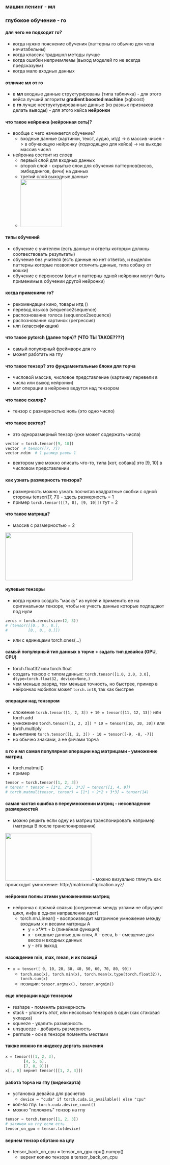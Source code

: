 ### машин ленинг - мл
### глубокое обучение - го

#### для чего не подходит го?
- когда нужно пояснение обучения (паттерны го обычно для чела нечитабельны)
- когда классик традишнл методы лучше
- когда ошибки неприемлемы (выход моделей го не всегда предсказуем)
- когда мало входных данных

#### отличие мл от го
- в **мл** входные данные структурированы (типа табличка) - для этого кейса лучший алгоритм **gradient boosted machine** (xgboost)
- в **го** лучше неструктурированные данные (из разных признаков делать выводы) - для этого кейса **нейронки**


#### что такое нейронка (нейронная сеть)?
- вообще с чего начинается обучение?
  - входные данные (картинки, текст, аудио, итд) -> в массив чисел -> в обучающую нейронку (подходящую для кейса) -> на выходе массив чисел
- нейронка состоит из слоев
  - первый слой для входных данных
  - второй слой - скрытые слои для обучения паттернов(весов, эмбеддингов, фичи) на данных
  - третий слой выходные данные
  - <img src="https://upload.wikimedia.org/wikipedia/commons/thumb/4/46/Colored_neural_network.svg/250px-Colored_neural_network.svg.png" width="130" height="150">

#### типы обучений
- обучение с учителем (есть данные и ответы которым должны соотвествовать результаты)
- обучение без учителя (есть данные но нет ответов, и выделям паттерны которые позволяют отличить данные, типа собаку от кошки)
- обучение с переносом (опыт и паттерны одной нейронки могут быть применимы в обучении другой нейронки)

#### когда применимо го?
- рекомендации кино, товары итд ()
- перевод языков (sequence2sequence)
- распознование голоса (sequence2sequence)
- распознование картинок (регрессия)
- нлп (классификация)

#### что такое pytorch (далее торч)? (ЧТО ТЫ ТАКОЕ????)
- самый популярный фреймворк для го
- может работать на гпу

#### что такое тензор? это фундаментальные блоки для торча
- числовой массив, числовое представление (картинку перевели в числа или выход нейронки)
- мат операции в нейронке ведутся над тензором

#### что такое скаляр?
- тензор с размерностью ноль (это одно число)

#### что такое вектор?
- это одноразмерный тензор (уже может содержать числа)
```python 
vector = torch.tensor([9, 10])
vector  # tensor([7, 7])
vector.ndim  # 1 размер равен 1
```
- вектором уже можно описать что-то, типа [кот, собака] это [9, 10] в числовом представлении 
#### как узнать размерность тензора?
- размерность можно узнать посчитав квадратные скобки с одной стороны tensor([7, 7]) - здесь размерность = 1
- пример ```torch.tensor([[7, 8], [9, 10]])``` тут = 2

#### что такое матрица?
- массив с размерностью = 2

<img src="https://forum.huawei.com/enterprise/en/data/attachment/forum/202211/07/191941v6w0x9ljxjljrifb.png" width="400" height="150">

#### нулевые тензоры
- когда нужно создать "маску" из нулей и применить ее на оригинальном тензоре, чтобы не учесть данные которые подпадают под нули
```python
zeros = torch.zeros(size=(2, 3))
# (tensor([[0., 0., 0.],
#         [0., 0., 0.]])
```
- или с единицами torch.ones(...)

#### самый популярный тип данных в торче + задать тип девайса (GPU, CPU)
- torch.float32 или torch.float
- создать тензор с типом данных: ```torch.tensor([1.0, 2.0, 3.0], dtype=torch.float32, device=None,)```
- чем меньше разряд, тем меньше точность, но быстрее, пример в нейронках мобилок может ```torch.int8```, так как быстрее

#### операции над тензором
- сложение ```torch.tensor([1, 2, 3]) + 10 = tensor([11, 12, 13])``` или torch.add
- умножение ```torch.tensor([1, 2, 3]) * 10 = tensor([10, 20, 30])``` или torch.multiply
- вычитание ```torch.tensor([1, 2, 3]) - 10 = tensor([-9, -8, -7])```
- но обычно знаками, а не фичами торча

#### в го и мл самая популярная операции над матрицами - умножение матриц
- torch.matmul()
- пример
```python
tensor = torch.tensor([1, 2, 3])
# tensor * tensor = [1*1, 2*2, 3*3] = tensor([1, 4, 9])
# torch.matmul(tensor, tensor) = [1*1 + 2*2 + 3*3] = tensor(14)
```

#### самая частая ошибка в переумножении матриц - несовпадение размерностей
- можно решить если одну из матриц транспонировать например (матрица В после транспонирования)
<img src="https://devpractice.ru/wp-content/uploads/2019/04/linal-lesson3-pic23.png" width="270" height="150">
- можно визуально глянуть как происходит умножение: http://matrixmultiplication.xyz/

#### нейронки полны этими умножениями матриц
- нейронка с прямой связью (соединения между узлами не обрузуют цикл, инфа в одном направлении идет)
  - torch.nn.Linear() - воспроизводит матричное умножение между входным х и весами матрицы А
    - y = x*A^t + b (линейная функция)
    - x - входные данные для слоя, А - веса, b - смещение для весов и входных данных
    - y - это выход

#### назождение min, max, mean, и их позицй
- ```x = tensor([ 0, 10, 20, 30, 40, 50, 60, 70, 80, 90])```
  - ```torch.max(x), torch.min(x), torch.mean(x.type(torch.float32)), torch.sum(x)```
  - позиции: ```tensor.argmax(), tensor.argmin()```

#### еще операции надо тензором
- reshape - поменять размерность
- stack - уложить этот, или несколько тензоров в один (как стэковая укладка)
- squeeze - удалить размерность
- unsqueeze - добавить размерность
- permute - оси в тензоре поменять местами

#### также можно по индексу дергать значения
```python
x = tensor([[1, 2, 3],
        [4, 5, 6],
        [7, 8, 9]])
x[:, 0] вернет tensor([[1, 2, 3]])
```

#### работа торча на гпу (видеокарта)
- установка девайса для расчетов
  - ```device = "cuda" if torch.cuda.is_available() else "cpu"```
- кол-во гпу: ```torch.cuda.device_count()```
- можно "положить" тензор на гпу
```python
tensor = torch.tensor([1, 2, 3])
# закинем на гпу если есть
tensor_on_gpu = tensor.to(device)
```

#### вернем тензор обртано на цпу
- tensor_back_on_cpu = tensor_on_gpu.cpu().numpy() 
  - верент копию тензора в tensor_back_on_cpu

